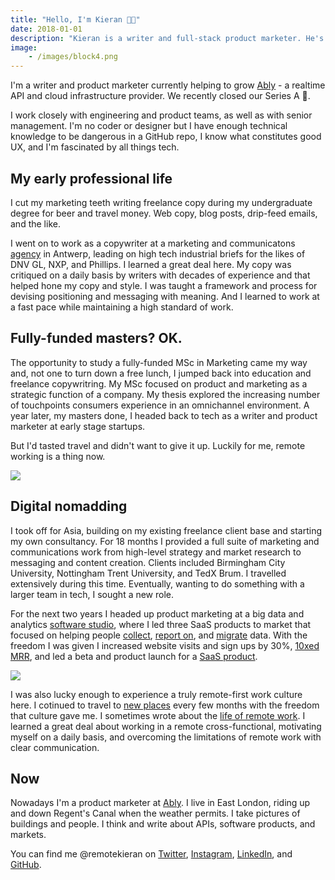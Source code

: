 ```yaml
---
title: "Hello, I'm Kieran 👋🏼"
date: 2018-01-01
description: "Kieran is a writer and full-stack product marketer. He's interested in how software and data impact our physical environments. Right now he lives in London and is working on realtime APIs and cloud infrastructure."
image:
    - /images/block4.png
---
```

I'm a writer and product marketer currently helping to grow <a href="https://www.ably.io" target="_blank">Ably</a> - a realtime API and cloud infrastructure provider. We recently closed our Series A 🥳.

I work closely with engineering and product teams, as well as with senior management. I'm no coder or designer but I have enough technical knowledge to be dangerous in a GitHub repo, I know what constitutes good UX, and I'm fascinated by all things tech.

## My early professional life

I cut my marketing teeth writing freelance copy during my undergraduate degree for beer and travel money. Web copy, blog posts, drip-feed emails, and the like.

I went on to work as a copywriter at a marketing and communicatons <a href="http://pyramidion.be" target="_blank">agency</a> in Antwerp, leading on high tech industrial briefs for the likes of DNV GL, NXP, and Phillips. I learned a great deal here. My copy was critiqued on a daily basis by writers with decades of experience and that helped hone my copy and style. I was taught a framework and process for devising positioning and messaging with meaning. And I learned to work at a fast pace while maintaining a high standard of work.

## Fully-funded masters? OK.

The opportunity to study a fully-funded MSc in Marketing came my way and, not one to turn down a free lunch, I jumped back into education and freelance copywritring. My MSc focused on product and marketing as a strategic function of a company. My thesis explored the increasing number of touchpoints consumers experience in an omnichannel environment. A year later, my masters done, I headed back to tech as a writer and product marketer at early stage startups.

But I'd tasted travel and didn't want to give it up. Luckily for me, remote working is a thing now.

<img src="/images/block4.png">

## Digital nomadding

I took off for Asia, building on my existing freelance client base and starting my own consultancy. For 18 months I provided a full suite of marketing and communications work from high-level strategy and market research to messaging and content creation. Clients included Birmingham City University, Nottingham Trent University, and TedX Brum. I travelled extensively during this time. Eventually, wanting to do something with a larger team in tech, I sought a new role.

For the next two years I headed up product marketing at a big data and analytics <a href="https://weared4.com" target="_blank">software studio</a>, where I led three SaaS products to market that focused on helping people <a href="https://prodlytic.com" target="_blank">collect</a>, <a href="https://querytreeapp.com" target="_blank">report on</a>, and <a href="https://sqlizer.io" target="_blank">migrate</a> data. With the freedom I was given I increased website visits and sign ups by 30%, [10xed MRR](/work/maximising-revenue/), and led a beta and product launch for a [ SaaS product](/work/new-saas/).

<img src="/images/block4-2.png">

I was also lucky enough to experience a truly remote-first work culture here. I cotinued to travel to <a href="https://nomadlist.com/@kks" target="_blank">new places</a> every few months with the freedom that culture gave me. I sometimes wrote about the <a href="/blog/remote-company-culture/">life of remote work</a>. I learned a great deal about working in a remote cross-functional, motivating myself on a daily basis, and overcoming the limitations of remote work with clear communication.

## Now

Nowadays I'm a product marketer at [Ably](https://www.ably.io). I live in East London, riding up and down Regent's Canal when the weather permits. I take pictures of buildings and people. I think and write about APIs, software products, and markets.

You can find me @remotekieran on [Twitter](http://twitter.com/remotekieran), [Instagram](https://www.instagram.com/remotekieran), [LinkedIn](https://www.linkedin.com/in/remotekieran/), and [GitHub](https://github.com/remotekieran).